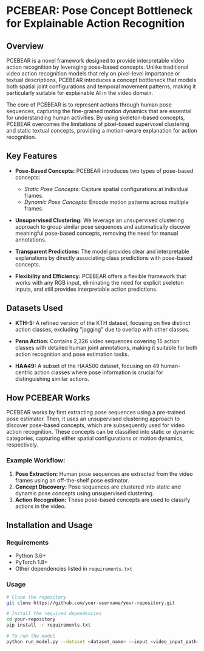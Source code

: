 # PCEBEAR: Pose Concept Bottleneck for Explainable Action Recognition

## Overview

PCEBEAR is a novel framework designed to provide interpretable video action recognition by leveraging pose-based concepts. Unlike traditional video action recognition models that rely on pixel-level importance or textual descriptions, PCEBEAR introduces a concept bottleneck that models both spatial joint configurations and temporal movement patterns, making it particularly suitable for explainable AI in the video domain.

The core of PCEBEAR is to represent actions through human pose sequences, capturing the fine-grained motion dynamics that are essential for understanding human activities. By using skeleton-based concepts, PCEBEAR overcomes the limitations of pixel-based supervoxel clustering and static textual concepts, providing a motion-aware explanation for action recognition.

## Key Features

- **Pose-Based Concepts:** PCEBEAR introduces two types of pose-based concepts: 
  - *Static Pose Concepts*: Capture spatial configurations at individual frames.
  - *Dynamic Pose Concepts*: Encode motion patterns across multiple frames.
  
- **Unsupervised Clustering:** We leverage an unsupervised clustering approach to group similar pose sequences and automatically discover meaningful pose-based concepts, removing the need for manual annotations.

- **Transparent Predictions:** The model provides clear and interpretable explanations by directly associating class predictions with pose-based concepts.

- **Flexibility and Efficiency:** PCEBEAR offers a flexible framework that works with any RGB input, eliminating the need for explicit skeleton inputs, and still provides interpretable action predictions.

## Datasets Used

- **KTH-5:** A refined version of the KTH dataset, focusing on five distinct action classes, excluding "jogging" due to overlap with other classes.
  
- **Penn Action:** Contains 2,326 video sequences covering 15 action classes with detailed human joint annotations, making it suitable for both action recognition and pose estimation tasks.
  
- **HAA49:** A subset of the HAA500 dataset, focusing on 49 human-centric action classes where pose information is crucial for distinguishing similar actions.

## How PCEBEAR Works

PCEBEAR works by first extracting pose sequences using a pre-trained pose estimator. Then, it uses an unsupervised clustering approach to discover pose-based concepts, which are subsequently used for video action recognition. These concepts can be classified into static or dynamic categories, capturing either spatial configurations or motion dynamics, respectively.

### Example Workflow:
1. **Pose Extraction:** Human pose sequences are extracted from the video frames using an off-the-shelf pose estimator.
2. **Concept Discovery:** Pose sequences are clustered into static and dynamic pose concepts using unsupervised clustering.
3. **Action Recognition:** These pose-based concepts are used to classify actions in the video.

## Installation and Usage

### Requirements

- Python 3.6+
- PyTorch 1.8+
- Other dependencies listed in `requirements.txt`

### Usage

```bash
# Clone the repository
git clone https://github.com/your-username/your-repository.git

# Install the required dependencies
cd your-repository
pip install -r requirements.txt

# To run the model
python run_model.py --dataset <dataset_name> --input <video_input_path> --output <output_path>